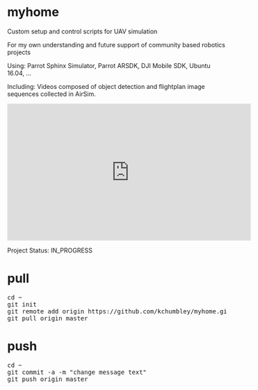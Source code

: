 # myhome
<p>
Custom setup and control scripts for UAV simulation
</p>
<p>
For my own understanding and future support of community based robotics projects 
</p>
<p>
Using: Parrot Sphinx Simulator, Parrot ARSDK, DJI Mobile SDK, Ubuntu 16.04, ...
</p>
<p>
Including: Videos composed of object detection and flightplan image sequences collected in AirSim.
</p>
<iframe width="560" height="315" src="https://www.youtube.com/embed/nse7bDev2sI" frameborder="0" allow="autoplay; encrypted-media" allowfullscreen></iframe>
<p>
Project Status: IN_PROGRESS
</p>

# pull
<pre>
cd ~
git init
git remote add origin https://github.com/kchumbley/myhome.git
git pull origin master
</pre>

# push
<pre>
cd ~
git commit -a -m "change message text"
git push origin master
</pre>
